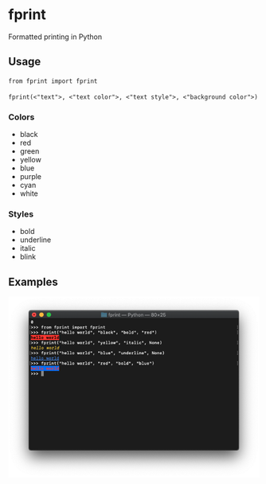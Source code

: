 # fprint
Formatted printing in Python

## Usage

```
from fprint import fprint 

fprint(<"text">, <"text color">, <"text style">, <"background color">)
```

### Colors

- black
- red
- green
- yellow
- blue
- purple
- cyan
- white

### Styles

- bold
- underline
- italic
- blink

## Examples

<p align="center">
  <img src="./media/fprint.png">
</p>
